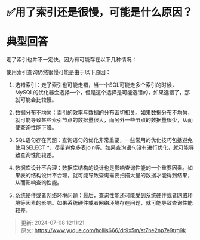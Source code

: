 # ✅用了索引还是很慢，可能是什么原因？

# 典型回答


走了索引也并不一定快，因为有可能存在以下几种情况：



使用索引查询仍然很慢可能是由于以下原因：



1. 选错索引：走了索引也可能走错，当一个SQL可能走多个索引的时候，MySQL的优化器会选择一个，但是这个选择是可能选错的，如果选错了，那就可能会比较慢。



2. 数据分布不均匀：索引的效率与数据的分布密切相关。如果数据分布不均匀，就可能导致某些索引节点的数据量很大，而另外一些节点的数据量很少，从而使查询性能下降。



3. SQL语句存在问题：查询语句的优化非常重要，一些常用的优化技巧包括避免使用SELECT *、尽量避免多表join等。如果查询语句没有进行优化，就可能导致查询性能较差。



4. 数据库设计不合理：数据库结构的设计也是影响查询性能的一个重要因素。如果表的结构设计不合理，就可能导致查询需要扫描大量的数据才能得到结果，从而影响查询性能。



5. 系统硬件或者网络环境问题：最后，查询性能还可能受到系统硬件或者网络环境等因素的影响。如果系统硬件或者网络环境存在问题，就可能导致查询性能较差。

  




> 更新: 2024-07-08 12:11:21  
> 原文: <https://www.yuque.com/hollis666/dr9x5m/st7he2np7e9trg9k>